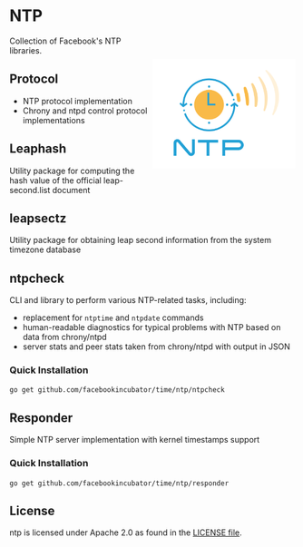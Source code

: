 # NTP

<img width="50%" 
align="right"
style="display: block; margin:40px auto;" 
src="https://raw.githubusercontent.com/leoleovich/images/master/NTP.png"/>

Collection of Facebook's NTP libraries.


## Protocol
* NTP protocol implementation
* Chrony and ntpd control protocol implementations

## Leaphash
Utility package for computing the hash value of the official leap-second.list document

## leapsectz
Utility package for obtaining leap second information from the system timezone database

## ntpcheck
CLI and library to perform various NTP-related tasks, including:
* replacement for `ntptime` and `ntpdate` commands
* human-readable diagnostics for typical problems with NTP based on data from chrony/ntpd
* server stats and peer stats taken from chrony/ntpd with output in JSON

### Quick Installation
```console
go get github.com/facebookincubator/time/ntp/ntpcheck
```

## Responder
Simple NTP server implementation with kernel timestamps support

### Quick Installation
```console
go get github.com/facebookincubator/time/ntp/responder
```


## License
ntp is licensed under Apache 2.0 as found in the [LICENSE file](LICENSE).
